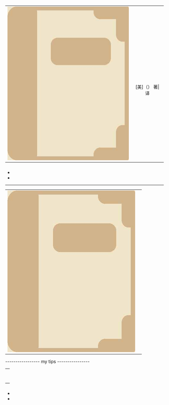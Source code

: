 <link rel="stylesheet" href="../stylesheets/notestyles.css" />
<link rel="icon" href="../favicon.ico" />
<div class="content">
<table class="covertitle"><tr><td><img src="cover/0000.jpg"></td><td>

# 

<center>[美]（） 著| 译</center>
</td></tr></table>
<div class="mycomment">



</div>

### 
</div>
<div class="toc">

- [](#-1)
- [](#-3)

</div>



---------------------------------



<table class="covertitle"><tr><td><img src="cover/0000.jpg"></td><td>

<center></center>
</td></tr></table>



----------------- my tips ----------------
<link rel="stylesheet" href="../stylesheets/notestyles.css" />
<link rel="icon" href="../favicon.ico" />
<div class="content">
<table class="covertitle"><tr><td>

# 

<center></center>
</td></tr></table>

### 
</div>
<div class="toc">

- [](#-1)
- [](#-3)

</div>
